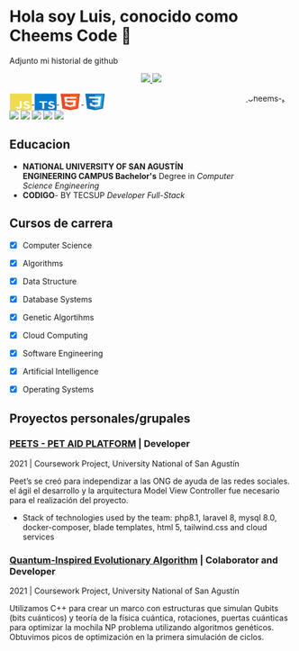 
# Hola soy Luis, conocido como Cheems Code   👋

Adjunto mi historial de github 


<div align="center">
  <a href="https://github.com/cheems-dev">
  <img height="180em" src="https://github-readme-stats.vercel.app/api?username=cheems-dev&show_icons=true&theme=dark&include_all_commits=true&count_private=true"/>
  <img height="180em" src="https://github-readme-stats.vercel.app/api/top-langs/?username=cheems-dev&layout=compact&langs_count=7&theme=dark"/>
</div>
<div style="display: inline_block"><br>
  <img align="center" alt="Cheems-Js" height="30" width="40" src="https://raw.githubusercontent.com/devicons/devicon/master/icons/javascript/javascript-plain.svg">
  <img align="center" alt="Cheems-Ts" height="30" width="40" src="https://raw.githubusercontent.com/devicons/devicon/master/icons/typescript/typescript-plain.svg">
  <img align="center" alt="Cheems-HTML" height="30" width="40" src="https://raw.githubusercontent.com/devicons/devicon/master/icons/html5/html5-original.svg">
  <img align="center" alt="Cheems-CSS" height="30" width="40" src="https://raw.githubusercontent.com/devicons/devicon/master/icons/css3/css3-original.svg">
  <img align="right" alt="Cheems-pic" height="150" style="border-radius:50px;" src="https://c.tenor.com/iQ9IoqRWknMAAAAC/doge-dance.gif">
</div>
 
  
<div> 
  <a href="https://www.youtube.com/channel/UC0J1vue7cW_Xq1oriEJqcvg" target="_blank"><img src="https://img.shields.io/badge/YouTube-FF0000?style=for-the-badge&logo=youtube&logoColor=white" target="_blank"></a>
  <a href="https://www.instagram.com/luisdevcode/" target="_blank"><img src="https://img.shields.io/badge/-Instagram-%23E4405F?style=for-the-badge&logo=instagram&logoColor=white" target="_blank"></a>
 	<a href="https://www.behance.net/luisclpz" target="_blank"><img src="https://img.shields.io/badge/Behance-%230077B5?style=for-the-badge&logo=behance&logoColor=white" target="_blank"></a>
  <a href = "mailto:daprimovaria@gmail.com"><img src="https://img.shields.io/badge/-Gmail-%23333?style=for-the-badge&logo=gmail&logoColor=white" target="_blank"></a>
  <a href="https://www.linkedin.com/in/luis-c-2b6b19171" target="_blank"><img src="https://img.shields.io/badge/-LinkedIn-%230077B5?style=for-the-badge&logo=linkedin&logoColor=white" target="_blank"></a> 

## Educacion
* **NATIONAL UNIVERSITY OF SAN
AGUSTÍN ENGINEERING CAMPUS
Bachelor's** Degree in *Computer
Science Engineering*
* **CODIGO**- BY TECSUP
*Developer Full-Stack*
    
## Cursos de carrera
- [x] Computer Science
- [x] Algorithms
- [x] Data Structure
- [x] Database Systems
- [x] Genetic Algortihms
- [x] Cloud Computing
- [x] Software Engineering
- [x] Artificial Intelligence
- [x] Operating Systems

    
## Proyectos personales/grupales
    
### [PEETS - PET AID PLATFORM](https://github.com/CHEEMS-DEV/WEB-PETS) | Developer
2021 | Coursework Project, University National of San Agustín
    
Peet’s se creó para independizar a las ONG de ayuda de las redes sociales. el ágil el desarrollo y la arquitectura Model View Controller fue necesario para el realización del proyecto.
*  Stack of technologies used by the team: php8.1, laravel 8, mysql 8.0, docker-composer, blade templates, html 5, tailwind.css and cloud services

    
### [ Quantum-Inspired Evolutionary Algorithm](https://github.com/CHEEMS-DEV/QUANTUM-INSPIRED-EVOLUTIONARY-ALGORITHM) | Colaborator and Developer
2021 | Coursework Project, University National of San Agustín 
    
Utilizamos C++ para crear un marco con estructuras que simulan Qubits (bits cuánticos) y teoría de la física cuántica, rotaciones, puertas cuánticas para optimizar la mochila NP problema utilizando algoritmos genéticos. Obtuvimos picos de optimización en la primera  simulación de ciclos.